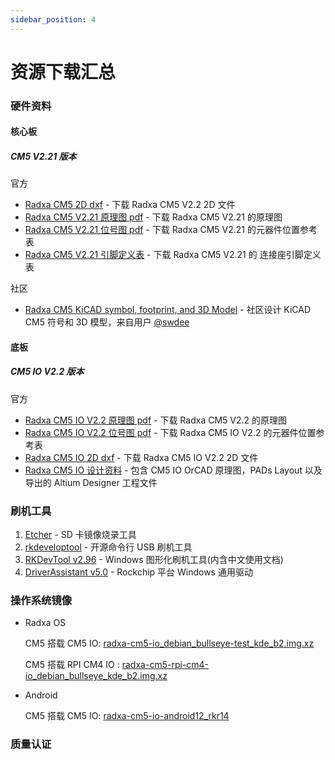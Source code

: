 ```yaml
---
sidebar_position: 4
---
```


# 资源下载汇总

### 硬件资料

#### 核心板

##### CM5 V2.21 版本

官方

- [Radxa CM5 2D dxf](https://dl.radxa.com/cm5/v2200/radxa_cm5_v2200_2d_dxf.zip) - 下载 Radxa CM5 V2.2 2D 文件
- [Radxa CM5 V2.21 原理图 pdf](https://dl.radxa.com/cm5/v2210/radxa_cm5_v2210_schematic.pdf) - 下载 Radxa CM5 V2.21 的原理图
- [Radxa CM5 V2.21 位号图 pdf](https://dl.radxa.com/cm5/v2210/radxa_cm5_v2210_components_placement_map.pdf) - 下载 Radxa CM5 V2.21 的元器件位置参考表
- [Radxa CM5 V2.21 引脚定义表](https://dl.radxa.com/cm5/v2210/radxa_cm5_v2210_pinout.xlsx) - 下载 Radxa CM5 V2.21 的 连接座引脚定义表

社区

- [Radxa CM5 KiCAD symbol, footprint, and 3D Model](https://github.com/swdee/radxa-cm5-kicad) - 社区设计 KiCAD CM5 符号和 3D 模型，来自用户 [@swdee](https://github.com/swdee)

#### 底板

##### CM5 IO V2.2 版本

官方

- [Radxa CM5 IO V2.2 原理图 pdf](https://dl.radxa.com/cm5/v2200/radxa_cm5_io_v2200_schematic.pdf) - 下载 Radxa CM5 V2.2 的原理图
- [Radxa CM5 IO V2.2 位号图 pdf](https://dl.radxa.com/cm5/v2200/radxa_cm5_io_v2200_Components_Placement_map.pdf) - 下载 Radxa CM5 IO V2.2 的元器件位置参考表
- [Radxa CM5 IO 2D dxf](https://dl.radxa.com/cm5/v2200/radxa_cm5_io_board_v2200_2d_dxf.zip) - 下载 Radxa CM5 IO V2.2 2D 文件
- [Radxa CM5 IO 设计资料](https://github.com/radxa/radxa-cm-projects/tree/main/cm5/radxa-cm5-io-board) - 包含 CM5 IO OrCAD 原理图，PADs Layout 以及导出的 Altium Designer 工程文件

### 刷机工具

1. [Etcher](https://etcher.balena.io/#download-etcher/) - SD 卡镜像烧录工具
2. [rkdeveloptool](https://opensource.rock-chips.com/wiki_Rkdeveloptool) - 开源命令行 USB 刷机工具
3. [RKDevTool v2.96](https://dl.radxa.com/tools/windows/RKDevTool_Release_v2.96_zh.zip) - Windows 图形化刷机工具(内含中文使用文档)
4. [DriverAssistant v5.0](https://dl.radxa.com/tools/windows/DriverAssitant_v5.0.zip) - Rockchip 平台 Windows 通用驱动

### 操作系统镜像

- Radxa OS

  CM5 搭载 CM5 IO: [radxa-cm5-io_debian_bullseye-test_kde_b2.img.xz](https://github.com/radxa-build/radxa-cm5-io/releases/download/b2/radxa-cm5-io_debian_bullseye_kde_b2.img.xz)

  CM5 搭载 RPI CM4 IO : [radxa-cm5-rpi-cm4-io_debian_bullseye_kde_b2.img.xz](https://github.com/radxa-build/radxa-cm5-rpi-cm4-io/releases/download/b2/radxa-cm5-rpi-cm4-io_debian_bullseye_kde_b2.img.xz)

- Android

  CM5 搭载 CM5 IO: [radxa-cm5-io-android12_rkr14](https://github.com/radxa/manifests/releases/download/Android12_rkr14_20240511/Radxa_CM5_Android12_rkr14_GMS_20240511-gpt.zip)

### 质量认证
